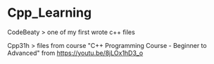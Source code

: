 # Cpp_Learning

CodeBeaty > one of my first wrote c++ files

Cpp31h > files from course "C++ Programming Course - Beginner to Advanced" from https://youtu.be/8jLOx1hD3_o
